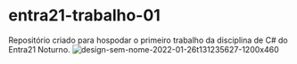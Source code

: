 # entra21-trabalho-01
Repositório criado para hospodar o primeiro trabalho da disciplina de C# do Entra21 Noturno.
![design-sem-nome-2022-01-26t131235627-1200x460](https://user-images.githubusercontent.com/105084941/172010201-3e8af468-3b72-422f-b82a-cc77000eeab5.png)
